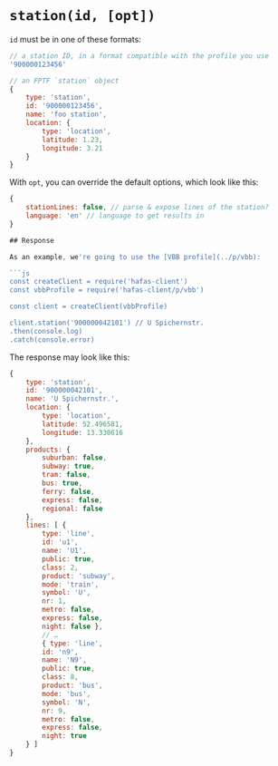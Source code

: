 # `station(id, [opt])`

`id` must be in one of these formats:

```js
// a station ID, in a format compatible with the profile you use
'900000123456'

// an FPTF `station` object
{
	type: 'station',
	id: '900000123456',
	name: 'foo station',
	location: {
		type: 'location',
		latitude: 1.23,
		longitude: 3.21
	}
}
```

With `opt`, you can override the default options, which look like this:

```js
{
	stationLines: false, // parse & expose lines of the station?
	language: 'en' // language to get results in
}

## Response

As an example, we're going to use the [VBB profile](../p/vbb):

```js
const createClient = require('hafas-client')
const vbbProfile = require('hafas-client/p/vbb')

const client = createClient(vbbProfile)

client.station('900000042101') // U Spichernstr.
.then(console.log)
.catch(console.error)
```

The response may look like this:

```js
{
	type: 'station',
	id: '900000042101',
	name: 'U Spichernstr.',
	location: {
		type: 'location',
		latitude: 52.496581,
		longitude: 13.330616
	},
	products: {
		suburban: false,
		subway: true,
		tram: false,
		bus: true,
		ferry: false,
		express: false,
		regional: false
	},
	lines: [ {
		type: 'line',
		id: 'u1',
		name: 'U1',
		public: true,
		class: 2,
		product: 'subway',
		mode: 'train',
		symbol: 'U',
		nr: 1,
		metro: false,
		express: false,
		night: false },
		// …
		{ type: 'line',
		id: 'n9',
		name: 'N9',
		public: true,
		class: 8,
		product: 'bus',
		mode: 'bus',
		symbol: 'N',
		nr: 9,
		metro: false,
		express: false,
		night: true
	} ]
}
```
